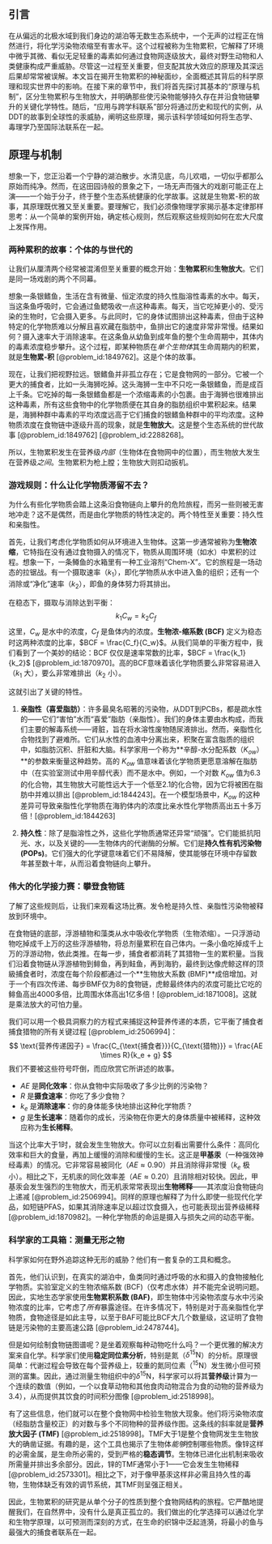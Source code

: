 ## 引言
在从偏远的北极水域到我们身边的湖泊等无数生态系统中，一个无声的过程正在悄然进行，将化学污染物浓缩至有害水平。这个过程被称为生物累积，它解释了环境中微乎其微、看似无足轻重的毒素如何通过食物网逐级放大，最终对野生动物和人类健康构成严重威胁。尽管这一过程至关重要，但支配其放大效应的原理及其深远后果却常常被误解。本文旨在揭开生物累积的神秘面纱，全面概述其背后的科学原理和现实世界中的影响。在接下来的章节中，我们将首先探讨其基本的“原理与机制”，区分生物累积与生物放大，并明确那些使污染物能够持久存在并沿食物链攀升的关键化学特性。随后，“应用与跨学科联系”部分将通过历史和现代的实例，从DDT的故事到全球性的汞威胁，阐明这些原理，揭示该科学领域如何将生态学、毒理学乃至国际法联系在一起。

## 原理与机制

想象一下，您正沿着一个宁静的湖泊散步。水清见底，鸟儿欢唱，一切似乎都那么原始而纯净。然而，在这田园诗般的景象之下，一场无声而强大的戏剧可能正在上演——一个始于分子，终于整个生态系统健康的化学故事。这就是生物累-积的故事，其原理既优雅又至关重要。要理解它，我们必须像物理学家揭示基本定律那样思考：从一个简单的案例开始，确定核心规则，然后观察这些规则如何在宏大尺度上发挥作用。

### 两种累积的故事：个体的与世代的

让我们从厘清两个经常被混淆但至关重要的概念开始：**生物累积**和**生物放大**。它们是同一场戏剧的两个不同幕。

想象一条银鳍鱼，生活在含有微量、恒定浓度的持久性脂溶性毒素的水中。每天，当这条鱼呼吸时，它会通过鱼鳃吸收一点这种毒素。每天，当它吃掉更小的、受污染的生物时，它会摄入更多。与此同时，它的身体试图排出这种毒素，但由于这种特定的化学物质难以分解且喜欢藏在脂肪中，鱼排出它的速度非常非常慢。结果如何？摄入速率大于消除速率。在这条鱼从幼鱼到成年鱼的整个生命周期中，其体内的毒素浓度稳步攀升。这个过程，即某种物质在*单个生物体*其生命周期内的积累，就是**生物累-积** [@problem_id:1849762]。这是个体的故事。

现在，让我们把视野拉远。银鳍鱼并非孤立存在；它是食物网的一部分。它被一个更大的捕食者，比如一头海狮吃掉。这头海狮一生中不只吃一条银鳍鱼，而是成百上千条。它吃掉的每一条银鳍鱼都是一个浓缩毒素的小包裹。由于海狮也很难排出这种毒素，所有这些食物中的化学物质便在其自身的脂肪组织中累积起来。结果是，海狮种群中毒素的平均浓度远高于它们捕食的银鳍鱼种群中的平均浓度。这种物质浓度在食物链中逐级升高的现象，就是**生物放大**。这是整个生态系统的世代故事 [@problem_id:1849762] [@problem_id:2288268]。

所以，生物累积发生在营养级*内部*（生物体在食物网中的位置），而生物放大发生在营养级*之间*。生物累积为枪上膛；生物放大则扣动扳机。

### 游戏规则：什么让化学物质滞留不去？

为什么有些化学物质会踏上这条沿食物链向上攀升的危险旅程，而另一些则被无害地冲走？这不是偶然，而是由化学物质的特性决定的。两个特性至关重要：持久性和亲脂性。

首先，让我们考虑化学物质如何从环境进入生物体。这第一步通常被称为**生物浓缩**，它特指在没有通过食物摄入的情况下，物质从周围环境（如水）中累积的过程。想象一下，一条鳟鱼的水箱里有一种工业溶剂“Chem-X”。它的旅程是一场动态的拉锯战。有一个摄取速率（$k_1$），即化学物质从水中进入鱼的组织；还有一个消除或“净化”速率（$k_2$），即鱼的身体努力将其排出。

在稳态下，摄取与消除达到平衡：
$$ k_1 C_w = k_2 C_f $$
这里，$C_w$ 是水中的浓度，$C_f$ 是鱼体内的浓度。**生物浓-缩系数 (BCF)** 定义为稳态时这两种浓度的比率，$BCF = \frac{C_f}{C_w}$。从我们简单的平衡方程中，我们看到了一个美妙的结论：BCF 仅仅是速率常数的比率，$BCF = \frac{k_1}{k_2}$ [@problem_id:1870970]。高的BCF意味着该化学物质要么非常容易进入（$k_1$ 大），要么非常难排出（$k_2$ 小）。

这就引出了关键的特性。

1.  **亲脂性（喜爱脂肪）**：许多最臭名昭著的污染物，从DDT到PCBs，都是疏水性的——它们“害怕”水而“喜爱”脂肪（亲脂性）。我们的身体主要由水构成，而我们主要的解毒系统——肾脏，旨在将水溶性废物随尿液排出。然而，亲脂性化合物找到了避难所。它们从水性的血液中分离出来，积聚在富含脂质的组织中，如脂肪沉积、肝脏和大脑。科学家用一个称为**辛醇-水分配系数（$K_{ow}$）**的参数来衡量这种趋势。高的 $K_{ow}$ 值意味着该化学物质更愿意溶解在脂肪中（在实验室测试中用辛醇代表）而不是水中。例如，一个对数 $K_{ow}$ 值为6.3的化合物，其生物放大可能性远大于一个低至2.1的化合物，因为它将被困在脂肪中并难以排出 [@problem_id:1844243]。在一个模型场景中，$K_{ow}$ 的这种差异可导致亲脂性化学物质在海豹体内的浓度比亲水性化学物质高出五十多万倍！[@problem_id:1844263]

2.  **持久性**：除了是脂溶性之外，这些化学物质通常还异常“顽强”。它们能抵抗阳光、水，以及关键的——生物体内的代谢酶的分解。它们是**持久性有机污染物 (POPs)**。它们强大的化学键意味着它们不易降解，使其能够在环境中存留数年甚至数十年，从而沿着食物链向上攀升。

### 伟大的化学接力赛：攀登食物链

了解了这些规则后，让我们来观看这场比赛。发令枪是持久性、亲脂性污染物被释放到环境中。

在食物链的底部，浮游植物和藻类从水中吸收化学物质（生物浓缩）。一只浮游动物吃掉成千上万的这些浮游植物，将总剂量累积在自己体内。一条小鱼吃掉成千上万的浮游动物，依此类推。在每一步，捕食者都消耗了其猎物一生的累积量。当我们沿着食物链从浮游植物到鲱鱼，再到鲑鱼，再到海豹，最终到达像虎鲸这样的顶級捕食者时，浓度在每个阶段都通过一个**生物放大系数 (BMF)**成倍增加。对于一个有四次传递、每步BMF仅为8的食物链，虎鲸最终体内的浓度可能比它吃的鲱鱼高出4000多倍，比周围水体高出1亿多倍！[@problem_id:1871008]。这就是乘法放大的可怕力量。

我们可以用一个极具洞察力的方程式来捕捉这种营养传递的本质，它平衡了捕食者捕食猎物的所有关键过程 [@problem_id:2506994]：
$$ \text{营养传递因子} = \frac{C_{\text{捕食者}}}{C_{\text{猎物}}} = \frac{AE \times R}{k_e + g} $$
我们不要被这些符号吓倒，而应欣赏它所讲述的故事。
*   $AE$ 是**同化效率**：你从食物中实际吸收了多少比例的污染物？
*   $R$ 是**摄食速率**：你吃了多少食物？
*   $k_e$ 是**消除速率**：你的身体能多快地排出这种化学物质？
*   $g$ 是**生长速率**：随着你的成长，污染物在你更大的身体质量中被稀释，这种效应称为**生长稀释**。

当这个比率大于1时，就会发生生物放大。你可以立刻看出需要什么条件：高同化效率和巨大的食量，再加上缓慢的消除和缓慢的生长。这正是**甲基汞**（一种强效神经毒素）的情况。它非常容易被同化（$AE \approx 0.90$）并且消除得非常慢（$k_e$ 极小）。相比之下，无机汞的同化效率差（$AE \approx 0.20$）且消除相对较快。因此，甲基汞会发生强烈的生物放大，而无机汞常常表现出**生物稀释**——其浓度沿食物链向上递减 [@problem_id:2506994]。同样的原理也解释了为什么即使一些现代化学品，如短链PFAS，如果其消除速率足以超过饮食摄入，也可能表现出营养级稀释 [@problem_id:1870982]。一种化学物质的命运是摄入与损失之间的动态平衡。

### 科学家的工具箱：测量无形之物

科学家如何在野外追踪这种无形的威胁？他们有一套复杂的工具和概念。

首先，他们认识到，在真实的湖泊中，鱼类同时通过呼吸的水和摄入的食物接触化学物质。实验室定义的生物浓缩系数 (BCF)（仅考虑水体）并不能完全说明问题。因此，实地生态学家使用**生物累积系数 (BAF)**，即生物体中污染物浓度与水中污染物浓度的比率，它考虑了*所有*暴露途径。在许多情况下，特别是对于高亲脂性化学物质，食物途径是如此主导，以至于BAF可能比BCF大几个数量级，这证明了食物链是污染物的主要高速公路 [@problem_id:2478744]。

但是如何绘制食物链图谱呢？是坐着观察每种动物吃什么吗？一个更优雅的解决方案来自化学。科学家们使用**稳定同位素分析**，特别是氮（$\delta^{15}\mathrm{N}$）的分析。原理很简单：代谢过程会导致在每个营养级上，较重的氮同位素（$^{15}\mathrm{N}$）发生微小但可预测的富集。因此，通过测量生物组织中的$\delta^{15}\mathrm{N}$，科学家可以将其**营养级**计算为一个连续的数值（例如，一个以食草动物和其他食肉动物混合为食的动物的营养级为3.4），从而提供其饮食的时间积分图像 [@problem_id:2518998]。

有了这些信息，他们就可以在整个食物网中检验生物放大现象。他们将污染物浓度（经脂肪含量校正）的对数与多个不同物种的营养级作图。这条线的斜率就是**营养放大因子 (TMF)** [@problem_id:2518998]。TMF大于1是整个食物网发生生物放大的确凿证据。有趣的是，这个工具也揭示了生物体*能够*控制哪些物质。像锌这样的必需金属，是生命所必需的，受到严格的**稳态调节**。生物体已进化出机制来吸收所需量并排出多余部分。因此，锌的TMF通常小于1——它会发生生物稀释 [@problem_id:2573301]。相比之下，对于像甲基汞这样非必需且持久性的毒物，生物体缺乏有效的调节系统，其TMF则呈强正相关。

因此，生物累积的研究是从单个分子的性质到整个食物网结构的旅程。它严酷地提醒我们，在自然界中，没有什么是真正孤立的。我们做出的化学选择可以通过化学和生物学原理，以可预测而深刻的方式，在生命的织锦中泛起涟漪，将最小的鱼与最强大的捕食者联系在一起。

